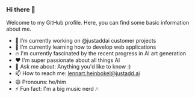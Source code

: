 ### Hi there 👋

Welcome to my GitHub profile. Here, you can find some basic information about me.

- 🔭 I’m currently working on @justaddai customer projects
- 🌱 I’m currently learning how to develop web applications
- 🔥 I'm currently fascinated by the recent progress in AI art generation
- ♥️ I'm super passionate about all things AI
- 💬 Ask me about: Anything you'd like to know :)
- 📫 How to reach me: lennart.heinbokel@justadd.ai
- 😄 Pronouns: he/him
- ⚡ Fun fact: I'm a big music nerd 🎶
